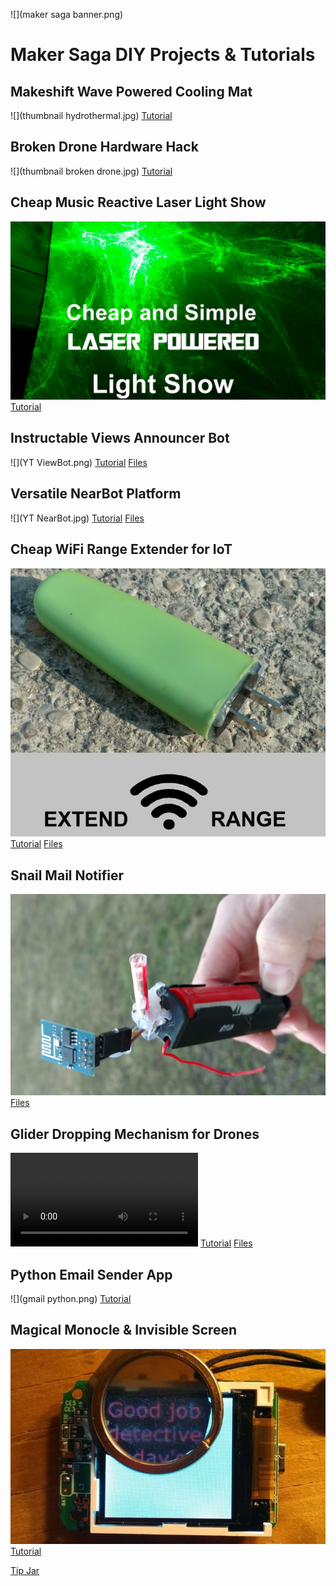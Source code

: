 ![](maker saga banner.png)
# Maker Saga DIY Projects & Tutorials

## Makeshift Wave Powered Cooling Mat
![](thumbnail hydrothermal.jpg)
[Tutorial](http://www.instructables.com/id/Makeshift-Wave-Powered-Cooling-Mat/)


## Broken Drone Hardware Hack
![](thumbnail broken drone.jpg)
[Tutorial](https://www.instructables.com/id/Broken-Toy-Drone-Hardware-Hack/)


## Cheap Music Reactive Laser Light Show
![](lightshow.png)
[Tutorial](https://www.instructables.com/id/Cheap-Music-Reactive-Light-Show/)


## Instructable Views Announcer Bot
![](YT ViewBot.png)
[Tutorial](http://www.instructables.com/id/Instructable-Hit-Announcer-Bot/)
[Files](ViewBot.zip.zip)

## Versatile NearBot Platform
![](YT NearBot.jpg)
[Tutorial](http://www.instructables.com/id/Versatile-NearBot/)
[Files](ProxAct.zip.zip)

## Cheap WiFi Range Extender for IoT
![](extender.png)
[Tutorial](http://www.instructables.com/id/Cheap-WiFi-Range-Extender-for-IoT/)
[Files](ESP8266Extend.zip.zip)


## Snail Mail Notifier
![](notifier.jpg)
[Files](ESP8266Notifier.zip.zip)


## Glider Dropping Mechanism for Drones
![](glidervid.mp4)
[Tutorial](https://www.instructables.com/id/Launch-a-Glider-Via-Quadcopter)
[Files](GliderTemplate.pdf)


## Python Email Sender App
![](gmail python.png)
[Tutorial](http://www.instructables.com/id/Send-Email-Using-Python/)

## Magical Monocle & Invisible Screen
![](monocle.jpg)
[Tutorial](http://www.instructables.com/id/Magical-Monocle-Invisible-Screen/)


[Tip Jar](https://www.paypal.me/dmagryta124/2)
